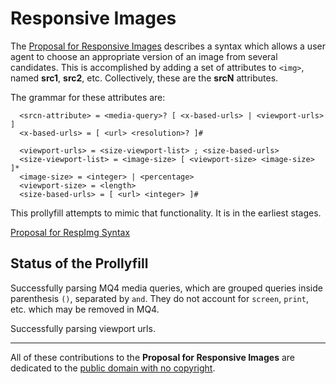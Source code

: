 # Responsive Images

The [Proposal for Responsive Images](http://tabatkins.github.io/specs/respimg/Overview.html) describes a syntax which allows a user agent to choose an appropriate version of an image from several candidates. This is accomplished by adding a set of attributes to `<img>`, named **src1**, **src2**, etc. Collectively, these are the **srcN** attributes.

The grammar for these attributes are:

```
  <srcn-attribute> = <media-query>? [ <x-based-urls> | <viewport-urls> ]
  <x-based-urls> = [ <url> <resolution>? ]#

  <viewport-urls> = <size-viewport-list> ; <size-based-urls>
  <size-viewport-list> = <image-size> [ <viewport-size> <image-size> ]*
  <image-size> = <integer> | <percentage>
  <viewport-size> = <length>
  <size-based-urls> = [ <url> <integer> ]#
```

This prollyfill attempts to mimic that functionality. It is in the earliest stages.

[Proposal for RespImg Syntax](http://tabatkins.github.io/specs/respimg/Overview.html)

## Status of the Prollyfill

Successfully parsing MQ4 media queries, which are grouped queries inside parenthesis `()`, separated by `and`. They do not account for `screen`, `print`, etc. which may be removed in MQ4.

Successfully parsing viewport urls.

---

All of these contributions to the **Proposal for Responsive Images** are dedicated to the [public domain with no copyright](//creativecommons.org/publicdomain/zero/1.0/).